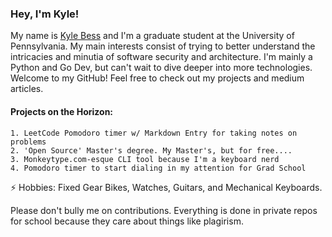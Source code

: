 ### Hey, I'm Kyle!


My name is [Kyle Bess](https://www.linkedin.com/in/kyle9bess/) and I'm a graduate student at the University of Pennsylvania. My main interests consist of trying to better understand the intricacies and minutia of software security and architecture. I'm mainly a Python and Go Dev, but can't wait to dive deeper into more technologies. Welcome to my GitHub! Feel free to check out my projects and medium articles.
#### Projects on the Horizon:
	1. LeetCode Pomodoro timer w/ Markdown Entry for taking notes on problems
	2. 'Open Source' Master's degree. My Master's, but for free....
	3. Monkeytype.com-esque CLI tool because I'm a keyboard nerd
	4. Pomodoro timer to start dialing in my attention for Grad School

⚡ Hobbies: Fixed Gear Bikes, Watches, Guitars, and Mechanical Keyboards.

Please don't bully me on contributions. Everything is done in private repos for school because they care about things like plagirism.



<!--
To Do:    
1. Add Technologies I work in.  
2. Add picture of Penn for a background.   
3. Add some sIcK GiFs.    
4. [Kyle Bess](https://www.linkedin.com/in/kyle9bess/)
-->
